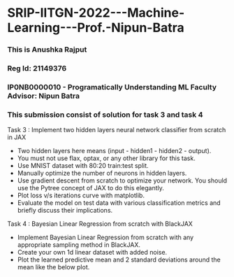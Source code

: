 # SRIP-IITGN-2022---Machine-Learning---Prof.-Nipun-Batra
### This is Anushka Rajput
### Reg Id: 21149376
### IP0NB0000010 - Programatically Understanding ML Faculty Advisor: Nipun Batra
### This submission consist of solution for task 3 and task 4 

Task 3 : Implement two hidden layers neural network classifier from scratch in JAX

* Two hidden layers here means (input - hidden1 - hidden2 - output).
* You must not use flax, optax, or any other library for this task.
* Use MNIST dataset with 80:20 train:test split.
* Manually optimize the number of neurons in hidden layers.
* Use gradient descent from scratch to optimize your network. You should use the Pytree concept of JAX to do this elegantly.
* Plot loss v/s iterations curve with matplotlib.
* Evaluate the model on test data with various classification metrics and briefly discuss their implications.


Task 4 : Bayesian Linear Regression from scratch with BlackJAX 

* Implement Bayesian Linear Regression from scratch with any appropriate sampling method in BlackJAX.
* Create your own 1d linear dataset with added noise.
* Plot the learned predictive mean and 2 standard deviations around the mean like the below plot.
